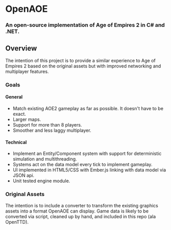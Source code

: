 # OpenAOE
### An open-source implementation of Age of Empires 2 in C# and .NET.

## Overview

The intention of this project is to provide a similar experience to Age of Empires 2 based on the original assets but with improved networking and multiplayer features.

### Goals

#### General
- Match existing AOE2 gameplay as far as possible. It doesn't have to be exact.
- Larger maps.
- Support for more than 8 players.
- Smoother and less laggy multiplayer.

#### Technical
- Implement an Entity/Component system with support for deterministic simulation and multithreading.
- Systems act on the data model every tick to implement gameplay.
- UI implemented in HTML5/CSS with Ember.js linking with data model via JSON api.
- Unit tested engine module.

### Original Assets

The intention is to include a converter to transform the existing graphics assets into a format OpenAOE can display. Game data is likely to be converted via script, cleaned up by hand, and included in this repo (ala OpenTTD).